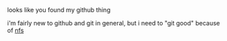 looks like you found my github thing

i'm fairly new to github and git in general, but i need to "git good" because of [nfs](https://github.com/Engielolz/nfs_functions)

<!---
u are very sneaky looking at the file
--->
